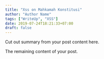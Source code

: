 ```yaml
---
title: "Xss on Mahkamah Konstitusi"
author: "Author Name"
tags: ["WriteUp", "XSS"]
date: 2019-07-24T18:21:33+07:00
draft: false
---
```


Cut out summary from your post content here.

<!--more-->

The remaining content of your post.
